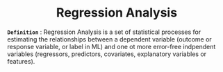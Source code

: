 # <div align = "center">Regression Analysis</div>
**`Definition`** : Regression Analysis is a set of statistical processes for estimating the relationships between a dependent variable (outcome or response variable, or label in ML) and one ot more error-free indpendent variables (regressors, predictors, covariates, explanatory variables or features).
